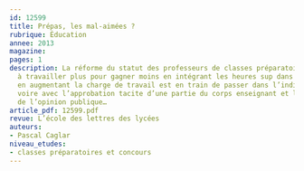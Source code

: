```yaml
---
id: 12599
title: Prépas, les mal-aimées ?
rubrique: Éducation 
annee: 2013
magazine: 
pages: 1
description: La réforme du statut des professeurs de classes préparatoires conduisant
  à travailler plus pour gagner moins en intégrant les heures sup dans les ORS et
  en augmentant la charge de travail est en train de passer dans l’indifférence générale,
  voire avec l’approbation tacite d’une partie du corps enseignant et la majorité
  de l’opinion publique…
article_pdf: 12599.pdf
revue: L’école des lettres des lycées
auteurs:
- Pascal Caglar
niveau_etudes:
- classes préparatoires et concours
---
```

